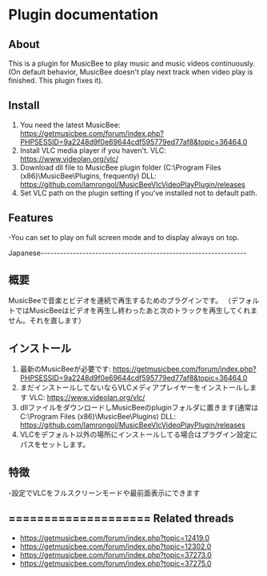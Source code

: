 Plugin documentation
====================

About
-----
This is a plugin for MusicBee to play music and music videos continuously.
(On default behavior, MusicBee doesn't play next track when video play is finished. This plugin fixes it).

Install
-----
1. You need the latest MusicBee: https://getmusicbee.com/forum/index.php?PHPSESSID=9a2248d9f0e69644cdf595779ed77af8&topic=36464.0
2. Install VLC media player if you haven't.
   VLC: https://www.videolan.org/vlc/
3. Download dll file to MusicBee plugin folder (C:\Program Files (x86)\MusicBee\Plugins, frequently)
   DLL: https://github.com/lamrongol/MusicBeeVlcVideoPlayPlugin/releases
4. Set VLC path on the plugin setting if you've installed not to default path.

Features
-----
-You can set to play on full screen mode and to display always on top.


Japanese----------------------------------------------------------------

概要
-----
MusicBeeで音楽とビデオを連続で再生するためのプラグインです。
（デフォルトではMusicBeeはビデオを再生し終わったあと次のトラックを再生してくれません。それを直します）

インストール
-----
1. 最新のMusicBeeが必要です: https://getmusicbee.com/forum/index.php?PHPSESSID=9a2248d9f0e69644cdf595779ed77af8&topic=36464.0
2. まだインストールしてないならVLCメディアプレイヤーをインストールします
   VLC: https://www.videolan.org/vlc/
3. dllファイルをダウンロードしMusicBeeのpluginフォルダに置きます(通常は C:\Program Files (x86)\MusicBee\Plugins)
   DLL: https://github.com/lamrongol/MusicBeeVlcVideoPlayPlugin/releases
4. VLCをデフォルト以外の場所にインストールしてる場合はプラグイン設定にパスをセットします。

特徴
-----
-設定でVLCをフルスクリーンモードや最前面表示にできます


====================
Related threads
----
- https://getmusicbee.com/forum/index.php?topic=12419.0
- https://getmusicbee.com/forum/index.php?topic=12302.0
- https://getmusicbee.com/forum/index.php?topic=37273.0
- https://getmusicbee.com/forum/index.php?topic=37275.0
